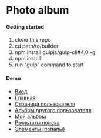 # Photo album
#### Getting started
1. clone this repo
2. cd path/to/builder
3. npm install gulpjs/gulp-cli#4.0 -g
4. npm install
5. run "gulp" command to start

#### Demo
- [Вход][link1]
- [Главная][link2]
- [Страница пользователя][link3]
- [Альбом другого пользователя][link4]
- [Мой альбом][link5]
- [Рзультаты поиска][link6]
- [Элементы (попапы)][link7]

[link1]: <http://olaola.esy.es/photo-album/template/login.php>
[link2]: <http://olaola.esy.es/photo-album/template/?editable>
[link3]: <http://olaola.esy.es/photo-album/template/user.php>
[link4]: <http://olaola.esy.es/photo-album/template/album.php>
[link5]: <http://olaola.esy.es/photo-album/template/album.php?editable>
[link6]: <http://olaola.esy.es/photo-album/template/search.php>
[link7]: <http://olaola.esy.es/photo-album/template/elements.php>